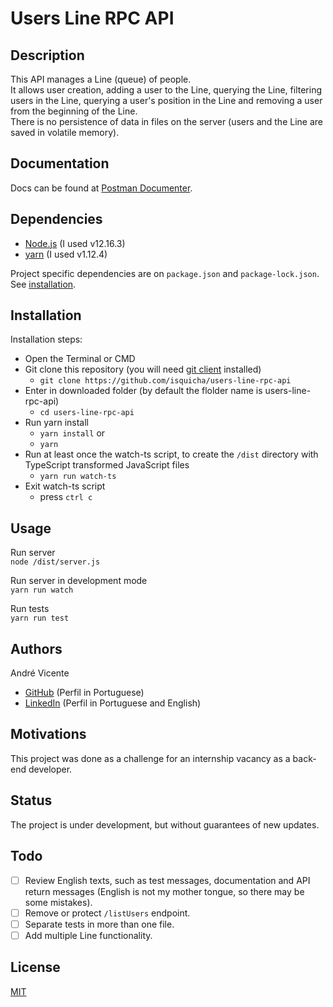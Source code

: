 # Users Line RPC API

## Description  
This API manages a Line (queue) of people.  
It allows user creation, adding a user to the Line, querying the Line, filtering users in the Line, querying a user's position in the Line and removing a user from the beginning of the Line.  
There is no persistence of data in files on the server (users and the Line are saved in volatile memory).  

## Documentation  
Docs can be found at [Postman Documenter](https://documenter.getpostman.com/view/12511871/TVCcWTzG?target=_blank).  

## Dependencies 
- [Node.js](https://nodejs.org/en?target=_blank) (I used v12.16.3)
- [yarn](https://classic.yarnpkg.com/en/docs/install?target=_blank) (I used v1.12.4)

Project specific dependencies are on `package.json` and `package-lock.json`. See [installation](#Installation).

## Installation
Installation steps:
- Open the Terminal or CMD
- Git clone this repository (you will need [git client](https://git-scm.com/downloads?target=_blank) installed)
  - `git clone https://github.com/isquicha/users-line-rpc-api`
- Enter in downloaded folder (by default the flolder name is users-line-rpc-api)
  - `cd users-line-rpc-api`
- Run yarn install
  - `yarn install` or
  - `yarn`
- Run at least once the watch-ts script, to create the `/dist` directory with TypeScript transformed JavaScript files
  - `yarn run watch-ts`
- Exit watch-ts script
  - press `ctrl c`

## Usage
Run server  
`node /dist/server.js`

Run server in development mode  
`yarn run watch`  

Run tests  
`yarn run test`

## Authors
André Vicente
- [GitHub](https://github.com/isquicha?target=_blank) (Perfil in Portuguese)
- [LinkedIn](https://www.linkedin.com/in/isquicha?target=_blank) (Perfil in Portuguese and English)

## Motivations
This project was done as a challenge for an internship vacancy as a back-end developer.  

## Status
The project is under development, but without guarantees of new updates.  

## Todo
- [ ] Review English texts, such as test messages, documentation and API return messages (English is not my mother tongue, so there may be some mistakes).
- [ ] Remove or protect `/listUsers` endpoint.
- [ ] Separate tests in more than one file.
- [ ] Add multiple Line functionality.

## License
[MIT](./license)